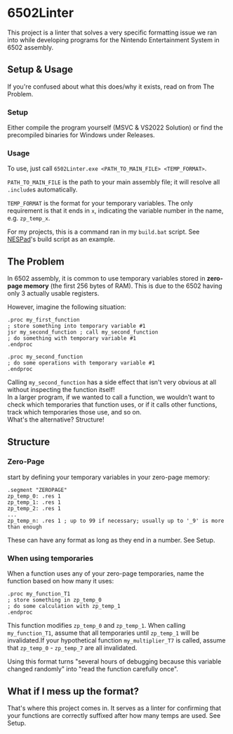 # 6502Linter
This project is a linter that solves a very specific formatting issue we ran into while developing programs for the Nintendo Entertainment System in 6502 assembly.

## Setup & Usage
If you're confused about what this does/why it exists, read on from The Problem.

### Setup
Either compile the program yourself (MSVC & VS2022 Solution) or find the precompiled binaries for Windows under Releases.

### Usage
To use, just call `6502Linter.exe <PATH_TO_MAIN_FILE> <TEMP_FORMAT>`.


`PATH_TO_MAIN_FILE` is the path to your main assembly file; it will resolve all `.include`s automatically.


`TEMP_FORMAT` is the format for your temporary variables. The only requirement is that it ends in `x`, indicating the variable number in the name, e.g. `zp_temp_x`.

For my projects, this is a command ran in my `build.bat` script. See [NESPad](https://github.com/Akadeax/nespad/blob/main/build.bat)'s build script as an example.

## The Problem
In 6502 assembly, it is common to use temporary variables stored in **zero-page memory** (the first 256 bytes of RAM). This is due to the 6502 having only 3 actually usable registers.

However, imagine the following situation:
```x86asm
.proc my_first_function
; store something into temporary variable #1
jsr my_second_function ; call my_second_function
; do something with temporary variable #1
.endproc

.proc my_second_function
; do some operations with temporary variable #1
.endproc
```
Calling `my_second_function` has a side effect that isn't very obvious at all without inspecting the function itself!
<br>
In a larger program, if we wanted to call a function, we wouldn’t want to check which temporaries that function uses, or if it calls other functions, track which temporaries those use, and so on.
<br>
What's the alternative? Structure!

## Structure
### Zero-Page
start by defining your temporary variables in your zero-page memory:
```x86asm
.segment "ZEROPAGE"
zp_temp_0: .res 1
zp_temp_1: .res 1
zp_temp_2: .res 1
...
zp_temp_n: .res 1 ; up to 99 if necessary; usually up to '_9' is more than enough
```
These can have any format as long as they end in a number. See Setup.

### When using temporaries
When a function uses any of your zero-page temporaries, name the function based on how many it uses:
```x86asm
.proc my_function_T1
; store something in zp_temp_0
; do some calculation with zp_temp_1
.endproc
```
This function modifies `zp_temp_0` and `zp_temp_1`. When calling `my_function_T1`, assume that all temporaries until `zp_temp_1` will be invalidated.If your hypothetical function `my_multiplier_T7` is called, assume that `zp_temp_0` - `zp_temp_7` are all invalidated.


Using this format turns "several hours of debugging because this variable changed randomly" into "read the function carefully once".

## What if I mess up the format?
That's where this project comes in. It serves as a linter for confirming that your functions are correctly suffixed after how many temps are used. See Setup.
